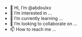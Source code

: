 - 👋 Hi, I’m @abdoulxx
- 👀 I’m interested in ...
- 🌱 I’m currently learning ...
- 💞️ I’m looking to collaborate on ...
- 📫 How to reach me ...

<!---
abdoulxx/abdoulxx is a ✨ special ✨ repository because its `README.md` (this file) appears on your GitHub profile.
You can click the Preview link to take a look at your changes.
--->
